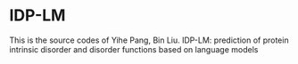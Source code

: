 # IDP-LM
This is the source codes of Yihe Pang, Bin Liu. IDP-LM: prediction of protein intrinsic disorder and disorder functions based on language models
